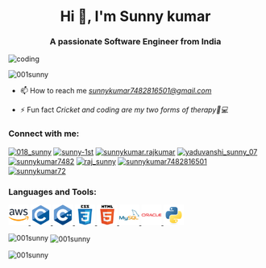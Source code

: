 <h1 align="center">Hi 👋, I'm Sunny kumar</h1>
<h3 align="center">A passionate Software Engineer from India</h3>

<img aglin="right" alt="coding" with="400" src="![image](https://github.com/user-attachments/assets/a08a46d8-cc93-4886-90ec-4d5b1ae51da6)
">

<p align="left"> <img src="https://komarev.com/ghpvc/?username=001sunny&label=Profile%20views&color=0e75b6&style=flat" alt="001sunny" /> </p>

- 📫 How to reach me *sunnykumar7482816501@gmail.com*

- ⚡ Fun fact *Cricket and coding are my two forms of therapy🏏💻*

<h3 align="left">Connect with me:</h3>
<p align="left">
<a href="https://twitter.com/018_sunny" target="blank"><img align="center" src="https://raw.githubusercontent.com/rahuldkjain/github-profile-readme-generator/master/src/images/icons/Social/twitter.svg" alt="018_sunny" height="30" width="40" /></a>
<a href="https://linkedin.com/in/sunny-1st" target="blank"><img align="center" src="https://raw.githubusercontent.com/rahuldkjain/github-profile-readme-generator/master/src/images/icons/Social/linked-in-alt.svg" alt="sunny-1st" height="30" width="40" /></a>
<a href="https://fb.com/sunnykumar.rajkumar" target="blank"><img align="center" src="https://raw.githubusercontent.com/rahuldkjain/github-profile-readme-generator/master/src/images/icons/Social/facebook.svg" alt="sunnykumar.rajkumar" height="30" width="40" /></a>
<a href="https://instagram.com/yaduvanshi_sunny_07" target="blank"><img align="center" src="https://raw.githubusercontent.com/rahuldkjain/github-profile-readme-generator/master/src/images/icons/Social/instagram.svg" alt="yaduvanshi_sunny_07" height="30" width="40" /></a>
<a href="https://www.codechef.com/users/sunnykumar7482" target="blank"><img align="center" src="https://cdn.jsdelivr.net/npm/simple-icons@3.1.0/icons/codechef.svg" alt="sunnykumar7482" height="30" width="40" /></a>
<a href="https://codeforces.com/profile/raj_sunny" target="blank"><img align="center" src="https://raw.githubusercontent.com/rahuldkjain/github-profile-readme-generator/master/src/images/icons/Social/codeforces.svg" alt="raj_sunny" height="30" width="40" /></a>
<a href="https://www.leetcode.com/sunnykumar7482816501" target="blank"><img align="center" src="https://raw.githubusercontent.com/rahuldkjain/github-profile-readme-generator/master/src/images/icons/Social/leet-code.svg" alt="sunnykumar7482816501" height="30" width="40" /></a>
<a href="https://auth.geeksforgeeks.org/user/sunnykumar72" target="blank"><img align="center" src="https://raw.githubusercontent.com/rahuldkjain/github-profile-readme-generator/master/src/images/icons/Social/geeks-for-geeks.svg" alt="sunnykumar72" height="30" width="40" /></a>
</p>

<h3 align="left">Languages and Tools:</h3>
<p align="left"> <a href="https://aws.amazon.com" target="_blank" rel="noreferrer"> <img src="https://raw.githubusercontent.com/devicons/devicon/master/icons/amazonwebservices/amazonwebservices-original-wordmark.svg" alt="aws" width="40" height="40"/> </a> <a href="https://www.cprogramming.com/" target="_blank" rel="noreferrer"> <img src="https://raw.githubusercontent.com/devicons/devicon/master/icons/c/c-original.svg" alt="c" width="40" height="40"/> </a> <a href="https://www.w3schools.com/cpp/" target="_blank" rel="noreferrer"> <img src="https://raw.githubusercontent.com/devicons/devicon/master/icons/cplusplus/cplusplus-original.svg" alt="cplusplus" width="40" height="40"/> </a> <a href="https://www.w3schools.com/css/" target="_blank" rel="noreferrer"> <img src="https://raw.githubusercontent.com/devicons/devicon/master/icons/css3/css3-original-wordmark.svg" alt="css3" width="40" height="40"/> </a> <a href="https://www.w3.org/html/" target="_blank" rel="noreferrer"> <img src="https://raw.githubusercontent.com/devicons/devicon/master/icons/html5/html5-original-wordmark.svg" alt="html5" width="40" height="40"/> </a> <a href="https://www.mysql.com/" target="_blank" rel="noreferrer"> <img src="https://raw.githubusercontent.com/devicons/devicon/master/icons/mysql/mysql-original-wordmark.svg" alt="mysql" width="40" height="40"/> </a> <a href="https://www.oracle.com/" target="_blank" rel="noreferrer"> <img src="https://raw.githubusercontent.com/devicons/devicon/master/icons/oracle/oracle-original.svg" alt="oracle" width="40" height="40"/> </a> <a href="https://www.python.org" target="_blank" rel="noreferrer"> <img src="https://raw.githubusercontent.com/devicons/devicon/master/icons/python/python-original.svg" alt="python" width="40" height="40"/> </a> </p>

<p><img align="left" src="https://github-readme-stats.vercel.app/api/top-langs?username=001sunny&show_icons=true&locale=en&layout=compact" alt="001sunny" /></p>

<p>&nbsp;<img align="center" src="https://github-readme-stats.vercel.app/api?username=001sunny&show_icons=true&locale=en" alt="001sunny" /></p>

<p><img align="center" src="https://github-readme-streak-stats.herokuapp.com/?user=001sunny&" alt="001sunny" /></p>
